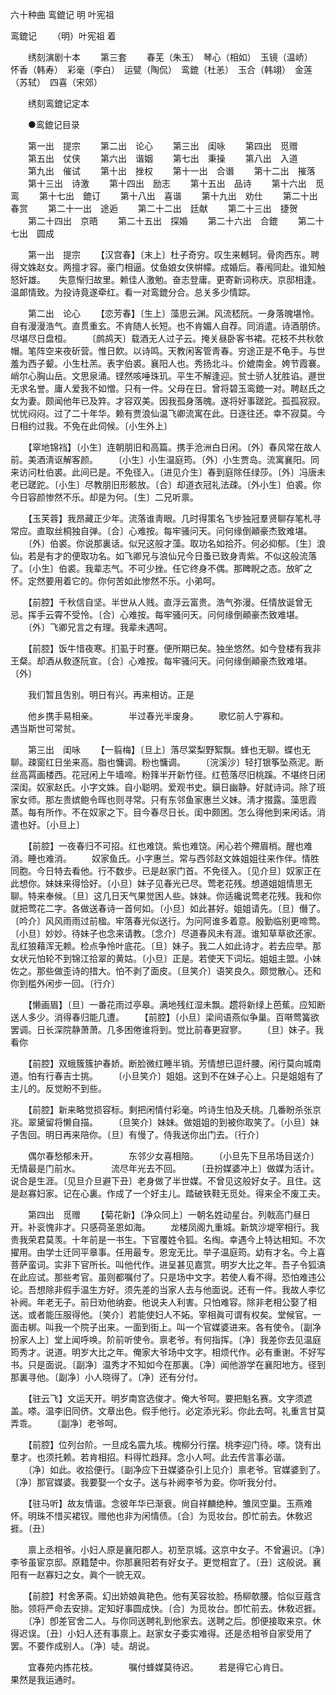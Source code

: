<!-- { "loadSidebar": true } -->
六十种曲 鸾鎞记 明 叶宪祖

鸾鎞记 　　（明）叶宪祖 着 

　　绣刻演剧十本 
　　第三套 
　　春芜（朱玉）　琴心（相如）　玉镜（温峤）　怀香（韩寿）　彩毫（李白）　运甓（陶侃）　鸾鎞（杜恙）　玉合（韩翊）　金莲（苏轼）　四喜（宋郊） 

　　绣刻鸾鎞记定本 

　　●鸾鎞记目录 

　　第一出　提宗 
　　第二出　论心 
　　第三出　闺咏 
　　第四出　觅赠 
　　第五出　仗侠 
　　第六出　谐姻 
　　第七出　秉操 
　　第八出　入道 
　　第九出　催试 
　　第十出　挫权 
　　第十一出　合谮 
　　第十二出　摧落 
　　第十三出　诗激 
　　第十四出　励志 
　　第十五出　品诗 
　　第十六出　觅鸾 
　　第十七出　鎞订 
　　第十八出　喜谐 
　　第十九出　劝仕 
　　第二十出　春赏 
　　第二十一出　途逅 
　　第二十二出　廷献 
　　第二十三出　捷贺 
　　第二十四出　京晤 
　　第二十五出　探婚 
　　第二十六出　合鎞 
　　第二十七出　圆成 

　　第一出　提宗 
　　【汉宫春】〔末上〕杜子奇穷。叹生来轗轲。骨肉西东。聘得文姝赵女。两擅才容。豪门相逼。仗鱼娘女侠帲幪。成婚后。春闱同赴。谁知触怒奸雄。　　失意惭归故里。赖佳人激勉。奋志登庸。更寄新词称庆。京邸相逢。温郞情致。为投诗竟遂牵红。看一对鸾鎞分合。总关多少情踪。 

　　第二出　论心 
　　【恋芳春】〔生上〕藻思云渊。风流嵇阮。一身落魄堪怜。自有漫漫浩气。直贯重玄。不肯随人长短。也不肯媚人自荐。同消遣。诗酒朋侪。尽堪尽日盘桓。 
　　〔鹧鸪天〕载酒无人过子云。掩关昼卧客书裙。花枝不共秋欹帽。笔阵空来夜斫营。惟日飮。以诗鸣。天教闲客管靑春。穷途正是不龟手。与世羞为西子颦。小生杜羔。表字伯裘。襄阳人也。秀扬北斗。价媲南金。姱节霞褰。峭尔心胸山岳。文思泉涌。铿然咳唾珠玑。平生不解逢迎。贫士骄人犹胜谄。遯世无求名誉。庸人爱我不如憎。只有一件。父母在日。曾将碧玉鸾鎞一对。聘赵氏之女为妻。颇闻他年已及筓。才容双美。因我孤身落魄。遂将好事蹉跎。孤孤寂寂。忧忧闷闷。过了二十年华。赖有贾浪仙温飞卿流寓在此。日逐往还。幸不寂莫。今日相约过我。不免在此伺候。〔小生外上〕 

　　【窣地锦裆】〔小生〕连朝朋旧和高篇。携手沧洲白日闲。〔外〕春风常在故人前。美酒淸讴解客颜。 
　　〔小生〕小生温庭筠。〔外〕小生贾岛。流寓襄阳。同来访问杜伯裘。此间已是。不免径入。〔进见介生〕春到庭除任绿莎。〔外〕冯唐未老已蹉跎。〔小生〕尽教朋旧形骸放。〔合〕却道衣冠礼法疎。〔外小生〕伯裘。你今日容颜惨然不乐。却是为何。〔生〕二兄听禀。 

　　【玉芙蓉】我昂藏正少年。流落谁靑眼。几时得策名飞步独冠羣贤聊存笔札寻常应。直取丝桐独自弹。〔合〕心难按。每牢骚问天。问何缘倒顚豪杰致难堪。 
　　〔外〕伯裘。你说那裏话。似兄这般才藻。取功名如拾芥。何必抑郁。〔生〕浪仙。若是有才的便取功名。如飞卿兄与浪仙兄今日蚤已致身靑紫。不似这般流落了。〔小生〕伯裘。我辈志气。不可少挫。任它终身不偶。那睥睨之态。放旷之怀。定然要用着它的。你何苦如此惨然不乐。小弟呵。 

　　【前腔】千秋信自坚。半世从人贱。直浮云富贵。浩气弥漫。任情放诞曾无忌。挥手云霄不受怜。〔合〕心难按。每牢骚问天。问何缘倒顚豪杰致难堪。 
　　〔外〕飞卿兄言之有理。我辈未遇呵。 

　　【前腔】饭牛惜夜寒。扪虱于时蹇。便所期已矣。独坐悠然。如今登楼有我非王粲。却酒从敎逐阮宣。〔合〕心难按。每牢骚问天。问何缘倒顚豪杰致难堪。〔外〕 

　　我们暂且吿别。明日有兴。再来相访。正是 

　　他乡携手易相亲。　　　　半过春光半废身。 
　　歌忆前人宁寡和。　　　　遇当斯世可常贫。 

　　第三出　闺咏 
　　【一翦梅】〔旦上〕落尽棠梨野絮飘。蜂也无聊。蝶也无聊。疎窗红日坐来高。脂也慵调。粉也慵调。 
　　〔浣溪沙〕轻打银筝坠燕泥。断丝高罥画楼西。花冠闲上午墙啼。粉箨半开新竹径。红苞落尽旧桃蹊。不堪终日闭深闺。奴家赵氏。小字文姝。自小聪明。爱观书史。鎭日幽静。好就诗词。除了班家女师。那左贵嫔鲍令晖也则寻常。只有东邻鱼家惠兰义妹。淸才掇露。藻思霞蒸。每有所作。不在奴家之下。目今春尽日长。闺中颇困。怎么得他到来闲话。消遣也好。〔小旦上〕 

　　【前腔】一夜春归不可招。红也难饶。紫也难饶。闲心若个殢眉梢。醒也难消。睡也难消。 
　　奴家鱼氏。小字惠兰。常与西邻赵文姝姐姐往来作伴。情胜同胞。今日特去看他。行不数步。已是赵家门首。不免径入。〔见介旦〕奴家正在此想你。妹妹来得恰好。〔小旦〕妹子见春光已尽。莺老花残。想道姐姐情思无聊。特来奉候。〔旦〕这几日天气果觉困人些。妹妹。你适纔说莺老花残。我和你就把莺花二字。各做送春诗一首何如。〔小旦〕如此甚好。姐姐请先。〔旦〕僭了。〔吟介〕风风雨雨过前楹。牢落春光似送行。为问阿谁多着意。殷勤临别更啼莺。〔小旦〕妙妙。待妹子也念来请教。〔念介〕尽道春风未有涯。谁知草草欲还家。乱红狼藉浑无赖。检点争怜叶底花。〔旦〕妹子。我二人如此诗才。若去应举。那女状元怕轮不到锦江拾翠的黄姑。〔小旦〕正是。若使天下词坛。姐姐主盟。小妹佐之。那些做歪诗的措大。怕不剥了面皮。〔旦笑介〕语笑良久。颇觉散心。还和你到槛外闲步一回。〔行介〕 

　　【懒画眉】〔旦〕一番花雨过亭皋。满地残红湿未飘。趱将新绿上芭蕉。应知断送人多少。消得春归能几遭。 
　　【前腔】〔小旦〕梁间语燕似争巢。百啭莺簧欲罢调。日长深院静萧萧。几多困倦谁将到。觉比前春更寂寥。 
　　〔旦〕妹子。我看你 

　　【前腔】双蛾簇簇护春娇。断脸微红睡半销。芳情想已逗纤腰。闲行莫向城南道。怕有行春吉士挑。 
　　〔小旦笑介〕姐姐。这到不在妹子心上。只是姐姐有了主儿的。反觉盼不到些。 

　　【前腔】新来略觉损容标。剩把闲情付彩毫。吟诗生怕及夭桃。几番盼杀张京兆。翠黛留将懒自描。 
　　〔旦笑介〕妹妹。做姐姐的到被你取笑了。〔小旦〕妹子吿回。明日再来陪你。〔旦〕有慢了。侍我送你出门去。〔行介〕 

　　偶尔春愁郁未开。　　　　东邻少女喜相陪。 
　　〔小旦先下旦吊场目送介〕无情最是门前水。　　　　流尽年光去不回。 
　　〔丑扮媒婆冲上〕做媒为活计。说合是生涯。〔见旦介旦避下丑〕老身做了半世媒。不曾见这般好女子。且住。这是赵寡妇家。记在心裏。作成了一个好主儿。踏破铁鞋无觅处。得来全不废工夫。 

　　第四出　觅赠 
　　【菊花新】〔净众同上〕一朝名姓动星台。列戟高门昼日开。补衮愧非才。只感荷圣恩如海。 
　　龙楼凤阁九重城。新筑沙堤宰相行。我贵我荣君莫羡。十年前是一书生。下官覆姓令狐。名绹。幸遇今上特达相知。不次擢用。由学士迁同平章事。任用最专。恩宠无比。举子温庭筠。幼有才名。今上喜菩萨蛮词。实非下官所长。叫他代作。进呈甚见嘉赏。明岁大比之年。吾子令狐滈在此应试。那些考官。虽则都嘱付了。只是场中文字。若使人看不得。恐怕难违公论。吾想除非假手温生方好。须先差的当家人去与他面说。还有一件。我故人李忆补阙。年老无子。前日劝他纳妾。他说夫人利害。只怕难容。除非老相公娶了相送。或者能压服得他。〔笑介〕若能使妇人不妬。宰相眞可谓有权矣。堂候官。一面击梆。叫我一个院子出来。一面到街上。叫一个官媒婆进来。各有使令。〔副净扮家人上〕堂上闻呼唤。阶前听使令。禀老爷。有何指挥。〔净〕我差你去见温庭筠秀才。说道。明岁大比之年。俺家大爷场中文字。相烦代作。必有重谢。不好写书。只是面说。〔副净〕温秀才不知如今在那裏。〔净〕闻他游学在襄阳地方。径到那裏寻他。〔副净〕小人晓得了。〔净〕还有分付。 

　　【驻云飞】文运天开。明岁南宫选俊才。俺大爷呵。要把魁名赛。文字须遮盖。嗏。温李旧同侪。文章出色。假手他行。必定添光彩。你此去呵。礼重言甘莫弄乖。 
　　〔副净〕老爷呵。 

　　【前腔】位列台阶。一旦成名震九垓。槐柳分行摆。桃李迎门待。嗏。饶有出羣才。也须托赖。若肯相招。料得忙趋拜。念小人呵。此去传言事必谐。 
　　〔净〕如此。收拾便行。〔副净应下丑媒婆杂引上见介〕禀老爷。官媒婆到了。〔净〕那官媒婆。我要娶一个女子。送与补阙李爷为妾。你听我分付。 

　　【驻马听】故友情谐。念彼年华已渐衰。尙自祥麟绝种。雏凤空巢。玉燕难怀。明珠不惜买裙钗。赠他也非为闲情债。〔合〕为觅妆台。卽忙前去。休敎迟捱。〔丑〕 

　　禀上丞相爷。小妇人原是襄阳郡人。初至京城。这京中女子。不曾遍识。〔净〕李爷虽宦京邸。原籍楚中。你那襄阳若有好女子。更觉相宜了。〔丑〕这般说。襄阳有一赵寡妇之女。眞个一貌无双。 

　　【前腔】村舍茅斋。幻出娇娘眞艳色。他有芙容妆脸。杨柳欹腰。恰似豆蔻含胎。领将严命去安排。定知好事圆成快。〔合〕为觅妆台。卽忙前去。休敎迟捱。 
　　〔净〕卽差官舍二人。与你同送聘礼到他家去。送聘之后。卽便接取来京。休得迟误。〔丑〕小妇人还有事禀上。赵家女子委实难得。还是丞相爷自家受用了罢。不要作成别人。〔净〕唗。胡说。 

　　宜春苑内拣花枝。　　　　嘱付蜂媒莫待迟。 
　　若是得它心肯日。　　　　果然是我运通时。 
